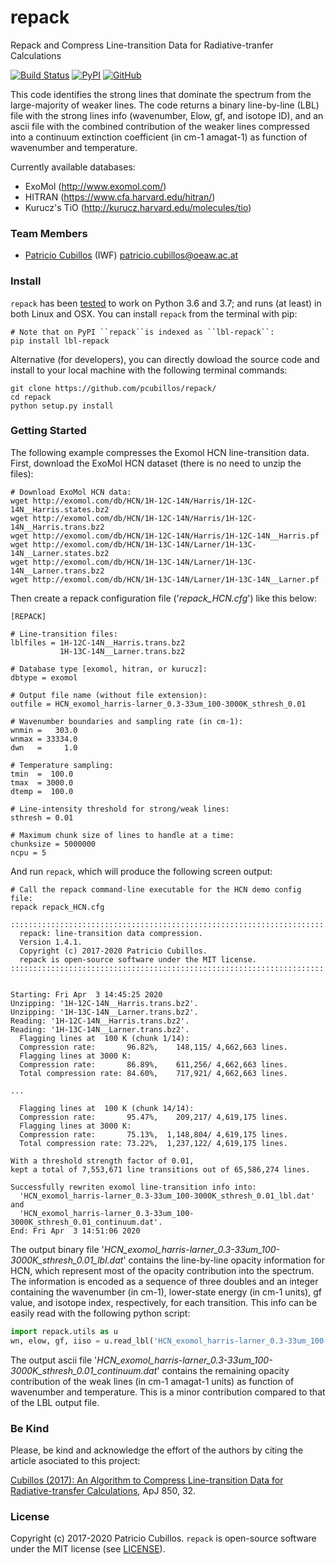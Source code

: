 # repack
Repack and Compress Line-transition Data for Radiative-tranfer Calculations

[![Build Status](https://travis-ci.com/pcubillos/repack.svg?branch=master)](https://travis-ci.com/pcubillos/repack)
[![PyPI](https://img.shields.io/pypi/v/lbl-repack.svg)](https://pypi.org/project/lbl-repack)
[![GitHub](https://img.shields.io/github/license/pcubillos/repack.svg?color=blue)](https://github.com/pcubillos/repack/blob/master/LICENSE)

This code identifies the strong lines that dominate the spectrum from
the large-majority of weaker lines.  The code returns a binary
line-by-line (LBL) file with the strong lines info (wavenumber, Elow,
gf, and isotope ID), and an ascii file with the combined contribution
of the weaker lines compressed into a continuum extinction coefficient
(in cm-1 amagat-1) as function of wavenumber and temperature.

Currently available databases:
* ExoMol (http://www.exomol.com/)
* HITRAN (https://www.cfa.harvard.edu/hitran/)
* Kurucz's TiO (http://kurucz.harvard.edu/molecules/tio)

### Team Members
* [Patricio Cubillos](https://github.com/pcubillos/) (IWF) <patricio.cubillos@oeaw.ac.at>

### Install
``repack`` has been [tested](https://travis-ci.com/pcubillos/repack) to work on Python 3.6 and 3.7; and runs (at least) in both Linux and OSX.  You can install ``repack`` from the terminal with pip:

```shell
# Note that on PyPI ``repack``is indexed as ``lbl-repack``:
pip install lbl-repack
```

Alternative (for developers), you can directly dowload the source code
and install to your local machine with the following terminal commands:

```shell
git clone https://github.com/pcubillos/repack/
cd repack
python setup.py install
```

### Getting Started

The following example compresses the Exomol HCN line-transition data.  First, download the ExoMol HCN dataset (there is no need to unzip the files):

```shell
# Download ExoMol HCN data:
wget http://exomol.com/db/HCN/1H-12C-14N/Harris/1H-12C-14N__Harris.states.bz2
wget http://exomol.com/db/HCN/1H-12C-14N/Harris/1H-12C-14N__Harris.trans.bz2
wget http://exomol.com/db/HCN/1H-12C-14N/Harris/1H-12C-14N__Harris.pf
wget http://exomol.com/db/HCN/1H-13C-14N/Larner/1H-13C-14N__Larner.states.bz2
wget http://exomol.com/db/HCN/1H-13C-14N/Larner/1H-13C-14N__Larner.trans.bz2
wget http://exomol.com/db/HCN/1H-13C-14N/Larner/1H-13C-14N__Larner.pf
```

Then create a repack configuration file ('*repack_HCN.cfg*') like this below:

```shell
[REPACK]

# Line-transition files:
lblfiles = 1H-12C-14N__Harris.trans.bz2
           1H-13C-14N__Larner.trans.bz2

# Database type [exomol, hitran, or kurucz]:
dbtype = exomol

# Output file name (without file extension):
outfile = HCN_exomol_harris-larner_0.3-33um_100-3000K_sthresh_0.01

# Wavenumber boundaries and sampling rate (in cm-1):
wnmin =   303.0
wnmax = 33334.0
dwn   =     1.0

# Temperature sampling:
tmin  =  100.0
tmax  = 3000.0
dtemp =  100.0

# Line-intensity threshold for strong/weak lines:
sthresh = 0.01

# Maximum chunk size of lines to handle at a time:
chunksize = 5000000
ncpu = 5
```

And run ``repack``, which will produce the following screen output:
```shell
# Call the repack command-line executable for the HCN demo config file:
repack repack_HCN.cfg

::::::::::::::::::::::::::::::::::::::::::::::::::::::::::::::::::::::
  repack: line-transition data compression.
  Version 1.4.1.
  Copyright (c) 2017-2020 Patricio Cubillos.
  repack is open-source software under the MIT license.
::::::::::::::::::::::::::::::::::::::::::::::::::::::::::::::::::::::


Starting: Fri Apr  3 14:45:25 2020
Unzipping: '1H-12C-14N__Harris.trans.bz2'.
Unzipping: '1H-13C-14N__Larner.trans.bz2'.
Reading: '1H-12C-14N__Harris.trans.bz2'.
Reading: '1H-13C-14N__Larner.trans.bz2'.
  Flagging lines at  100 K (chunk 1/14):
  Compression rate:       96.82%,    148,115/ 4,662,663 lines.
  Flagging lines at 3000 K:
  Compression rate:       86.89%,    611,256/ 4,662,663 lines.
  Total compression rate: 84.60%,    717,921/ 4,662,663 lines.

...

  Flagging lines at  100 K (chunk 14/14):
  Compression rate:       95.47%,    209,217/ 4,619,175 lines.
  Flagging lines at 3000 K:
  Compression rate:       75.13%,  1,148,804/ 4,619,175 lines.
  Total compression rate: 73.22%,  1,237,122/ 4,619,175 lines.

With a threshold strength factor of 0.01,
kept a total of 7,553,671 line transitions out of 65,586,274 lines.

Successfully rewriten exomol line-transition info into:
  'HCN_exomol_harris-larner_0.3-33um_100-3000K_sthresh_0.01_lbl.dat' and
  'HCN_exomol_harris-larner_0.3-33um_100-3000K_sthresh_0.01_continuum.dat'.
End: Fri Apr  3 14:51:06 2020
```

The output binary file '*HCN_exomol_harris-larner_0.3-33um_100-3000K_sthresh_0.01_lbl.dat*'
contains the line-by-line opacity information for HCN, which represent
most of the opacity contribution into the spectrum.  The information
is encoded as a sequence of three doubles and an integer containing
the wavenumber (in cm-1), lower-state energy (in cm-1 units),
gf value, and isotope index, respectively, for each transition.  This
info can be easily read with the following python script:

```python
import repack.utils as u
wn, elow, gf, iiso = u.read_lbl('HCN_exomol_harris-larner_0.3-33um_100-3000K_sthresh_0.01_lbl.dat')
```

The output ascii file '*HCN_exomol_harris-larner_0.3-33um_100-3000K_sthresh_0.01_continuum.dat*'
contains the remaining opacity contribution of the weak lines (in cm-1
amagat-1 units) as function of wavenumber and temperature.  This is a
minor contribution compared to that of the LBL output file.


### Be Kind

Please, be kind and acknowledge the effort of the authors by citing the article asociated to this project:  

  [Cubillos (2017): An Algorithm to Compress Line-transition Data for Radiative-transfer Calculations](http://adsabs.harvard.edu/abs/2017ApJ...850...32C), ApJ 850, 32.  


### License

Copyright (c) 2017-2020 Patricio Cubillos.
``repack`` is open-source software under the MIT license (see [LICENSE](https://github.com/pcubillos/repack/blob/master/LICENSE)).

